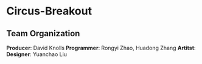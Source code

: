 # Circus-Breakout
## Team Organization
**Producer**: David Knolls
**Programmer**: Rongyi Zhao, Huadong Zhang
**Artitst**:
**Designer**: Yuanchao Liu

